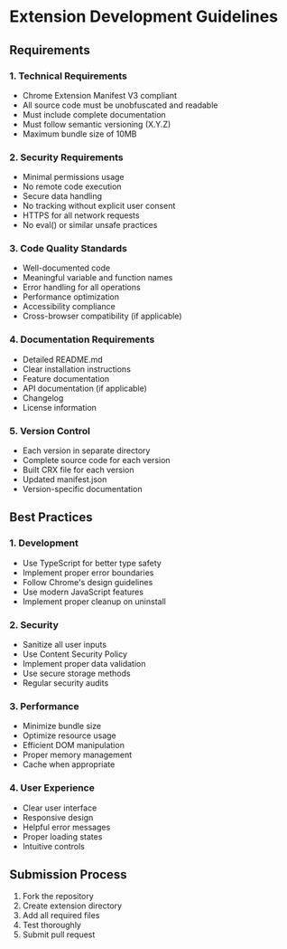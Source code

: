 # Extension Development Guidelines

## Requirements

### 1. Technical Requirements

- Chrome Extension Manifest V3 compliant
- All source code must be unobfuscated and readable
- Must include complete documentation
- Must follow semantic versioning (X.Y.Z)
- Maximum bundle size of 10MB

### 2. Security Requirements

- Minimal permissions usage
- No remote code execution
- Secure data handling
- No tracking without explicit user consent
- HTTPS for all network requests
- No eval() or similar unsafe practices

### 3. Code Quality Standards

- Well-documented code
- Meaningful variable and function names
- Error handling for all operations
- Performance optimization
- Accessibility compliance
- Cross-browser compatibility (if applicable)

### 4. Documentation Requirements

- Detailed README.md
- Clear installation instructions
- Feature documentation
- API documentation (if applicable)
- Changelog
- License information

### 5. Version Control

- Each version in separate directory
- Complete source code for each version
- Built CRX file for each version
- Updated manifest.json
- Version-specific documentation

## Best Practices

### 1. Development

- Use TypeScript for better type safety
- Implement proper error boundaries
- Follow Chrome's design guidelines
- Use modern JavaScript features
- Implement proper cleanup on uninstall

### 2. Security

- Sanitize all user inputs
- Use Content Security Policy
- Implement proper data validation
- Use secure storage methods
- Regular security audits

### 3. Performance

- Minimize bundle size
- Optimize resource usage
- Efficient DOM manipulation
- Proper memory management
- Cache when appropriate

### 4. User Experience

- Clear user interface
- Responsive design
- Helpful error messages
- Proper loading states
- Intuitive controls

## Submission Process

1. Fork the repository
2. Create extension directory
3. Add all required files
4. Test thoroughly
5. Submit pull request 